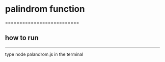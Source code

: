 # palindrom function
==========================

## how to run
------------

type node palandrom.js in the terminal
